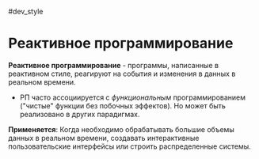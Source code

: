 #dev_style
# Реактивное программирование

**Реактивное программирование** - программы, написанные в реактивном стиле, реагируют на события и изменения в данных в реальном времени.
- РП часто ассоциируется с *функциональным* программированием ("чистые" функции без побочных эффектов). Но может быть реализовано в других парадигмах.

**Применяется**: Когда необходимо обрабатывать большие объемы данных в реальном времени, создавать интерактивные пользовательские интерфейсы или строить распределенные системы.